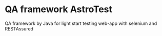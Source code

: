 
# QA framework AstroTest

QA framework by Java for light start testing web-app with selenium and RESTAssured 



